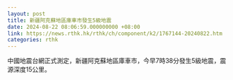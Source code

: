 ```yaml
---
layout: post
title: 新疆阿克蘇地區庫車市發生5級地震
date: 2024-08-22 08:06:59.000000000 +08:00
link: https://news.rthk.hk/rthk/ch/component/k2/1767144-20240822.htm
categories: rthk
---
```


中國地震台網正式測定，新疆阿克蘇地區庫車市，今早7時38分發生5級地震，震源深度15公里。
